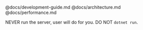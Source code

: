 @docs/development-guide.md
@docs/architecture.md
@docs/performance.md

NEVER run the server, user will do for you. DO NOT `dotnet run`.
